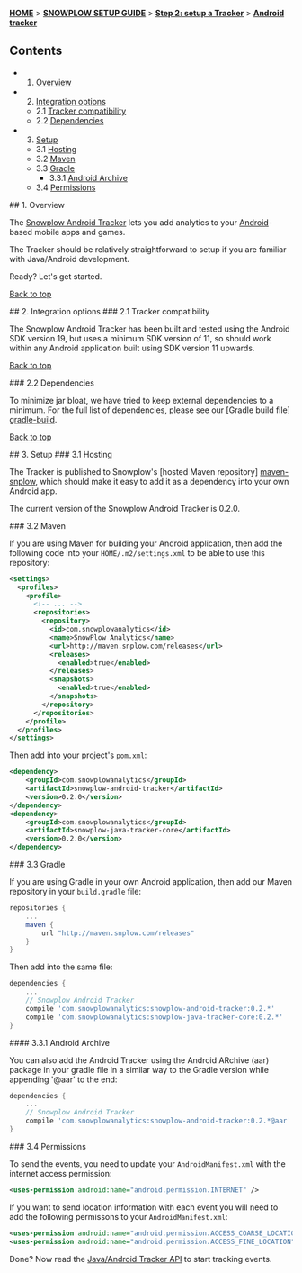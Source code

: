 <a name="top" />

[**HOME**](Home) > [**SNOWPLOW SETUP GUIDE**](Setting-up-Snowplow) > [**Step 2: setup a Tracker**](Setting-up-a-Tracker) > [**Android tracker**](Java-tracker-setup)

## Contents

- 1. [Overview](#overview)  
- 2. [Integration options](#integration-options)
  - 2.1 [Tracker compatibility](#compatibility)  
  - 2.2 [Dependencies](#dependencies)
- 3. [Setup](#setup)
  - 3.1 [Hosting](#hosting)
  - 3.2 [Maven](#maven)
  - 3.3 [Gradle](#gradle)
    - 3.3.1 [Android Archive](#aar)
  - 3.4 [Permissions](#permissions)

<a name="overview" />
## 1. Overview

The [Snowplow Android Tracker](https://github.com/snowplow/snowplow-android-tracker) lets you add analytics to your [Android][android]-based mobile apps and games.

The Tracker should be relatively straightforward to setup if you are familiar with Java/Android development.

Ready? Let's get started.

[Back to top](#top)

<a name="integration-options" />
## 2. Integration options

<a name="compatibility" />
### 2.1 Tracker compatibility

The Snowplow Android Tracker has been built and tested using the Android SDK version 19, but uses a minimum SDK version of 11, so should work within any Android application built using SDK version 11 upwards.

[Back to top](#top)

<a name="dependencies" />
### 2.2 Dependencies

To minimize jar bloat, we have tried to keep external dependencies to a minimum. For the full list of dependencies, please see our [Gradle build file] [gradle-build].

[Back to top](#top)

<a name="setup" />
## 3. Setup

<a name="hosting" />
### 3.1 Hosting

The Tracker is published to Snowplow's [hosted Maven repository] [maven-snplow], which should make it easy to add it as a dependency into your own Android app.

The current version of the Snowplow Android Tracker is 0.2.0.

<a name="maven" />
### 3.2 Maven

If you are using Maven for building your Android application, then add the following code into your `HOME/.m2/settings.xml` to be able to use this repository:

```xml
<settings>
  <profiles>
    <profile>
      <!-- ... -->
      <repositories>
        <repository>
          <id>com.snowplowanalytics</id>
          <name>SnowPlow Analytics</name>
          <url>http://maven.snplow.com/releases</url>
          <releases>
            <enabled>true</enabled>
          </releases>
          <snapshots>
            <enabled>true</enabled>
          </snapshots>
        </repository>
      </repositories>
    </profile>
  </profiles>
</settings>
```

Then add into your project's `pom.xml`:

```xml
<dependency>
    <groupId>com.snowplowanalytics</groupId>
    <artifactId>snowplow-android-tracker</artifactId>
    <version>0.2.0</version>
</dependency>
<dependency>
    <groupId>com.snowplowanalytics</groupId>
    <artifactId>snowplow-java-tracker-core</artifactId>
    <version>0.2.0</version>
</dependency>
```

<a name="gradle" />
### 3.3 Gradle

If you are using Gradle in your own Android application, then add our Maven repository in your `build.gradle` file:

```groovy
repositories {
    ...
    maven {
        url "http://maven.snplow.com/releases"
    }
}
```

Then add into the same file:

```groovy
dependencies {
    ...
    // Snowplow Android Tracker
    compile 'com.snowplowanalytics:snowplow-android-tracker:0.2.*'
    compile 'com.snowplowanalytics:snowplow-java-tracker-core:0.2.*'
}
```

<a name="aar" />
#### 3.3.1 Android Archive

You can also add the Android Tracker using the Android ARchive (aar) package in your gradle file in a similar way to the Gradle version while appending '@aar' to the end:
```groovy
dependencies {
    ...
    // Snowplow Android Tracker
    compile 'com.snowplowanalytics:snowplow-android-tracker:0.2.*@aar'
}
```


<a name="permissions" />
### 3.4 Permissions

To send the events, you need to update your `AndroidManifest.xml` with the internet access permission:

```xml
<uses-permission android:name="android.permission.INTERNET" /> 
```

If you want to send location information with each event you will need to add the following permissons to your `AndroidManifest.xml`:

```xml
<uses-permission android:name="android.permission.ACCESS_COARSE_LOCATION" />
<uses-permission android:name="android.permission.ACCESS_FINE_LOCATION" />
```

Done? Now read the [Java/Android Tracker API](Android-and-Java-Tracker) to start tracking events.

[android]: http://www.android.com/

[gradle-build]: https://github.com/snowplow/snowplow-android-tracker/blob/master/android-tracker/build.gradle
[maven-snplow]: http://maven.snplow.com 